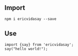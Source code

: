 ## Import
`npm i ericvidasay --save`
## Use
```
import {say} from 'ericvidasay';
say("hello world!");
```